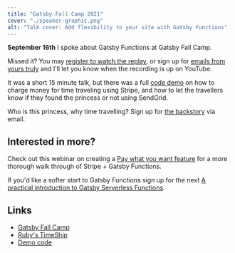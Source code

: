 ```yaml
---
title: "Gatsby Fall Camp 2021"
cover: "./speaker-graphic.png"
alt: "Talk cover: Add flexibility to your site with Gatsby Functions"
---
```


**September 16th** I spoke about Gatsby Functions at Gatsby Fall Camp.

Missed it? You may [register to watch the replay](https://www.gatsbyjs.com/camp-fall-2021), or sign up for [emails from yours truly](/emails) and I'll let you know when the recording is up on YouTube.

It was a short 15 minute talk, but there was a full [code demo](https://github.com/queen-raae/gatsby-fall-camp-2021) on how to charge money for time traveling using Stripe, and how to let the travellers know if they found the princess or not using SendGrid.

Who is this princess, why time travelling? Sign up for [the backstory](/ruby) via email.

## Interested in more?

Check out this webinar on creating a [Pay what you want feature](https://www.crowdcast.io/e/get-paid-through-a) for a more thorough walk through of Stripe + Gatsby Functions.

If you'd like a softer start to Gatsby Functions sign up for the next [A practical introduction to Gatsby Serverless Functions](https://www.crowdcast.io/e/a-practical-introduction).

## Links

- [Gatsby Fall Camp](https://www.gatsbyjs.com/camp-fall-2021/)
- [Ruby's TimeShip](/ruby)
- [Demo code](https://github.com/queen-raae/gatsby-fall-camp-2021)
